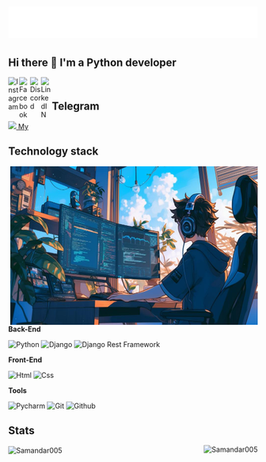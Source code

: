 <h1 align="center">
  <img src="name.svg"/>
</h1>

## Hi there 👋 I'm a Python developer



<a href="https://instagram.com/1samandar_old">
  <img align="left" alt="Instagram" width="22px" src="https://raw.githubusercontent.com/rahuldkjain/github-profile-readme-generator/master/src/images/icons/Social/instagram.svg" />
</a>

<a href="https://www.facebook.com/people/Samandar-Nayimjonov/pfbid0LLBYn1cMufU4LvYX31EciGPyShyCXDri7KdQqkubxw8Q99Nrt2gZW8uokw5JPLbRl/?mibextid=ZbWKwL">
  <img align="left" alt="Facebook" width="22px" src="https://raw.githubusercontent.com/rahuldkjain/github-profile-readme-generator/master/src/images/icons/Social/facebook.svg"/>
</a>


<a href="https://discord.com/channels/samandarnayimjonov">
  <img align="left" alt="Discord" width="22px" src="https://www.svgrepo.com/show/353655/discord-icon.svg" />
</a>

<a href="https://www.linkedin.com/in/samandar-nayimjonov-594407329/">
  <img align="left" alt="LinkedIN" width="22px" src="https://upload.wikimedia.org/wikipedia/commons/thumb/8/81/LinkedIn_icon.svg/2048px-LinkedIn_icon.svg.png" />
</a>
<br>


## Telegram
<a href="https://t.me/SamandarNayimjonov"><img width="12px" src="https://upload.wikimedia.org/wikipedia/commons/8/82/Telegram_logo.svg">
My</a></br>

## Technology stack

<img align="right" alt="GIF" src="386745.jpg" width="500" height="320" />



**Back-End**

![Python](https://img.shields.io/badge/Python-FFD43B?style=for-the-badge&logo=python&logoColor=blue)
![Django](https://img.shields.io/badge/Django-092E20?style=for-the-badge&logo=django&logoColor=green)
![Django Rest Framework](https://img.shields.io/badge/django%20rest-ff1709?style=for-the-badge&logo=django&logoColor=white)


**Front-End**

![Html](https://img.shields.io/badge/HTML5-E34F26?style=for-the-badge&logo=html5&logoColor=white)
![Css](https://img.shields.io/badge/CSS3-1572B6?style=for-the-badge&logo=css3&logoColor=white)

**Tools**

![Pycharm](https://img.shields.io/badge/PyCharm-000000.svg?&style=for-the-badge&logo=PyCharm&logoColor=white`)
![Git](https://img.shields.io/badge/-Git-black?style=for-the-badge&logo=git&logoColor=white)
![Github](https://img.shields.io/badge/GitHub-100000?style=for-the-badge&logo=github&logoColor=white)

## Stats

<div style="display: flex; justify-content: space-between;">
  <div>
    <img align="center" src="https://github-readme-stats.vercel.app/api?username=Samandar005&show_icons=true&theme=dracula&include_all_commits=true&count_private=true" alt="Samandar005"/>
  </div>
  <div>
    <img align="left" src="https://github-readme-stats.vercel.app/api/top-langs/?username=Samandar005&theme=blue-green" alt="Samandar005" />
  </div>
</div>


[//]: # (<p align="left"> <img src="https://komarev.com/ghpvc/?username=Samandar005&label=Profile%20views&color=0e75b6&style=flat" alt="Samandar005" /> </p>)


[//]: # (![C]&#40;https://img.shields.io/badge/C-00599C?style=for-the-badge&logo=c&logoColor=white&#41;)
